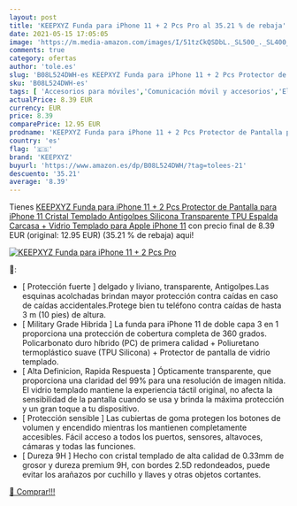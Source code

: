 ```yaml
---
layout: post
title: 'KEEPXYZ Funda para iPhone 11 + 2 Pcs Pro al 35.21 % de rebaja'
date: 2021-05-15 17:05:05
image: 'https://m.media-amazon.com/images/I/51tzCkQSDbL._SL500_._SL400_.jpg'
comments: true
category: ofertas
author: 'tole.es'
slug: 'B08L524DWH-es KEEPXYZ Funda para iPhone 11 + 2 Pcs Protector de Pantalla...'
sku: 'B08L524DWH-es'
tags: [ 'Accesorios para móviles','Comunicación móvil y accesorios','Electrónica','Fundas y carcasas para teléfonos móviles','apple','iphone','keepxyz', ]
actualPrice: 8.39 EUR
currency: EUR
price: 8.39
comparePrice: 12.95 EUR
prodname: 'KEEPXYZ Funda para iPhone 11 + 2 Pcs Protector de Pantalla para iPhone 11 Cristal Templado  Antigolpes Silicona Transparente TPU Espalda Carcasa + Vidrio Templado para Apple iPhone 11'
country: 'es'
flag: '🇪🇸'
brand: 'KEEPXYZ'
buyurl: 'https://www.amazon.es/dp/B08L524DWH/?tag=tolees-21'
descuento: '35.21'
average: '8.39'
---
```


Tienes [KEEPXYZ Funda para iPhone 11 + 2 Pcs Protector de Pantalla para iPhone 11 Cristal Templado  Antigolpes Silicona Transparente TPU Espalda Carcasa + Vidrio Templado para Apple iPhone 11](https://www.amazon.es/dp/B08L524DWH/?tag=tolees-21) con precio final de  8.39 EUR (original: 12.95 EUR) (35.21 %  de rebaja) aqui!

[![KEEPXYZ Funda para iPhone 11 + 2 Pcs Pro](https://m.media-amazon.com/images/I/51tzCkQSDbL._SL500_._SL400_.jpg)](https://www.amazon.es/dp/B08L524DWH/?tag=tolees-21)

🔎:

- [ Protección fuerte ] delgado y liviano, transparente, Antigolpes.Las esquinas acolchadas brindan mayor protección contra caídas en caso de caídas accidentales.Protege bien tu teléfono contra caídas de hasta 3 m (10 pies) de altura.
- [ Military Grade Hibrida ] La funda para iPhone 11 de doble capa 3 en 1 proporciona una protección de cobertura completa de 360 grados. Policarbonato duro híbrido (PC) de primera calidad + Poliuretano termoplástico suave (TPU Silicona) + Protector de pantalla de vidrio templado.
- [ Alta Definicion, Rapida Respuesta ] Ópticamente transparente, que proporciona una claridad del 99% para una resolución de imagen nítida. El vidrio templado mantiene la experiencia táctil original, no afecta la sensibilidad de la pantalla cuando se usa y brinda la máxima protección y un gran toque a tu dispositivo.
- [ Protección sensible ] Las cubiertas de goma protegen los botones de volumen y encendido mientras los mantienen completamente accesibles. Fácil acceso a todos los puertos, sensores, altavoces, cámaras y todas las funciones.
- [ Dureza 9H ] Hecho con cristal templado de alta calidad de 0.33mm de grosor y dureza premium 9H, con bordes 2.5D redondeados, puede evitar los arañazos por cuchillo y llaves y otras objetos cortantes.

[🛒 Comprar!!!](https://www.amazon.es/dp/B08L524DWH/?tag=tolees-21)
